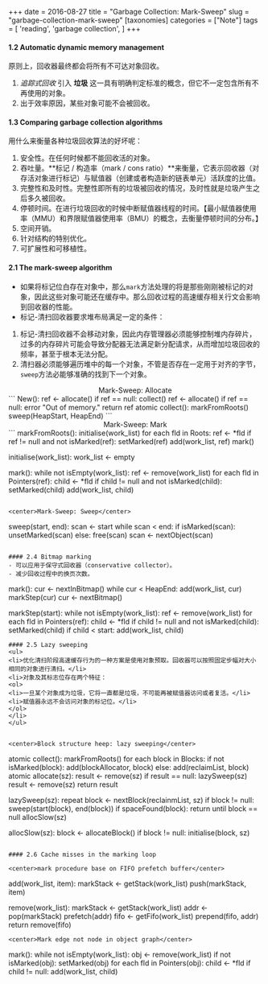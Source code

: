 +++
date =  2016-08-27
title = "Garbage Collection: Mark-Sweep"
slug = "garbage-collection-mark-sweep"
[taxonomies]
categories = ["Note"]
tags = [ 'reading', 'garbage collection', ]
+++

#### 1.2 Automatic dynamic memory management
原则上，回收器最终都会将所有不可达对象回收。

1. *追踪式回收* 引入 **垃圾** 这一具有明确判定标准的概念，但它不一定包含所有不再使用的对象。
2. 出于效率原因，某些对象可能不会被回收。

#### 1.3 Comparing garbage collection algorithms
用什么来衡量各种垃圾回收算法的好坏呢：

1. 安全性。在任何时候都不能回收活的对象。
2. 吞吐量。**标记 / 构造率（mark / cons ratio）**来衡量，它表示回收器（对存活对象进行标记）与赋值器（创建或者构造新的链表单元）活跃度的比值。
3. 完整性和及时性。完整性即所有的垃圾被回收的情况，及时性就是垃圾产生之后多久被回收。
4. 停顿时间。在进行垃圾回收的时候中断赋值器线程的时间。【最小赋值器使用率（MMU）和界限赋值器使用率（BMU）的概念，去衡量停顿时间的分布。】
5. 空间开销。
6. 针对结构的特别优化。
7. 可扩展性和可移植性。

#### 2.1 The mark-sweep algorithm
- 如果将标记位白存在对象中，那么`mark`方法处理的将是那些刚刚被标记的对象，因此这些对象可能还在缓存中。那么回收过程的高速缓存相关行文会影响到回收器的性能。
- 标记-清扫回收器要求堆布局满足一定的条件：
1. 标记-清扫回收器不会移动对象，因此内存管理器必须能够控制堆内存碎片，过多的内存碎片可能会导致分配器无法满足新分配请求，从而增加垃圾回收的频率，甚至于根本无法分配。
2. 清扫器必须能够遍历堆中的每一个对象，不管是否存在一定用于对齐的字节，`sweep`方法必能够准确的找到下一个对象。

<center>Mark-Sweep: Allocate</center>
```
New():
	ref <- allocate()
	if ref == null:
		collect()
		ref <- allocate()
		if ref == null:
			error "Out of memory."
	return ref
atomic collect():
	markFromRoots()
	sweep(HeapStart, HeapEnd)
```

<center>Mark-Sweep: Mark</center>
```
markFromRoots():
	initialise(work_list)
	for each fld in Roots:
		ref <- *fld
		if ref != null and not isMarked(ref):
			setMarked(ref)
			add(work_list, ref)
			mark()

initialise(work_list):
	work_list <- empty

mark():
	while not isEmpty(work_list):
		ref <- remove(work_list)
		for each fld in Pointers(ref):
			child <- *fld
			if child != null and not isMarked(child):
				setMarked(child)
				add(work_list, child)
```

<center>Mark-Sweep: Sweep</center>
```
sweep(start, end):
	scan <- start
	while scan < end:
		if isMarked(scan):
			unsetMarked(scan)
		else:
			free(scan)
		scan <- nextObject(scan)
```

#### 2.4 Bitmap marking
- 可以应用于保守式回收器（conservative collector）。
- 减少回收过程中的换页次数。
```
mark():
	cur <- nextInBitmap()
	while cur < HeapEnd:
		add(work_list, cur)
		markStep(cur)
		cur <- nextBitmap()

markStep(start):
	while not isEmpty(work_list):
		ref <- remove(work_list)
		for each fld in Pointers(ref):
			child <- *fld
			if child != null and not isMarked(child):
				setMarked(child)
				if child < start:
					add(work_list, child)
```
#### 2.5 Lazy sweeping
<ul>
<li>优化清扫阶段高速缓存行为的一种方案是使用对象预取。回收器可以按照固定步幅对大小相同的对象进行清扫。</li>
<li>对象及其标志位存在两个特征：
<ol>
<li>一旦某个对象成为垃圾，它将一直都是垃圾，不可能再被赋值器访问或者复活。</li>
<li>赋值器永远不会访问对象的标记位。</li>
</ol>
</li>
</ul>


<center>Block structure heep: lazy sweeping</center>
```
atomic collect():
	markFromRoots()
	for each block in Blocks:
		if not isMarked(block):
			add(blockAllocator, block)
		else:
			add(reclaimList, block)
atomic allocate(sz):
	result <- remove(sz)
	if result == null:
		lazySweep(sz)
		result <- remove(sz)
	return result

lazySweep(sz):
	repeat
		block <- nextBlock(reclainmList, sz)
		if block != null:
			sweep(start(block), end(block))
			if spaceFound(block):
				return
	until block == null
	allocSlow(sz)

allocSlow(sz):
	block <- allocateBlock()
	if block != null:
		initialise(block, sz)
```

#### 2.6 Cache misses in the marking loop

<center>mark procedure base on FIFO prefetch buffer</center>
```
add(work_list, item):
	markStack <- getStack(work_list)
	push(markStack, item)

remove(work_list):
	markStack <- getStack(work_list)
	addr <- pop(markStack)
	prefetch(addr)
	fifo <- getFifo(work_list)
	prepend(fifo, addr)
	return remove(fifo)
```
<center>Mark edge not node in object graph</center>
```
mark():
	while not isEmpty(work_list):
		obj <- remove(work_list)
		if not isMarked(obj):
			setMarked(obj)
			for each fld in Pointers(obj):
				child <- *fld
				if child != null:
					add(work_list, child)
```